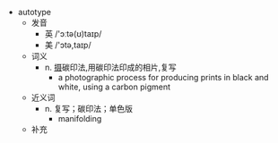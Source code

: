 - autotype
  - 发音
    - 英 /'ɔːtə(ʊ)taɪp/
    - 美 /'ɔtə,taɪp/
  - 词义
    - n. [摄](相片的)碳印法,用碳印法印成的相片,复写
      - a photographic process for producing prints in black and white, using a carbon pigment 
  - 近义词
    - n. 复写；碳印法；单色版
      - manifolding
  - 补充